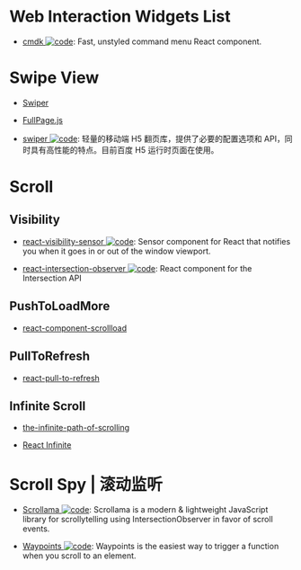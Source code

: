 # Web Interaction Widgets List

- [cmdk ![code](https://martrix-usa.oss-accelerate.aliyuncs.com/logo/code.svg)](https://github.com/pacocoursey/cmdk): Fast, unstyled command menu React component.

# Swipe View

- [Swiper]()

- [FullPage.js]()

- [swiper ![code](https://martrix-usa.oss-accelerate.aliyuncs.com/logo/code.svg)](https://github.com/fex-team/swiper): 轻量的移动端 H5 翻页库，提供了必要的配置选项和 API，同时具有高性能的特点。目前百度 H5 运行时页面在使用。

# Scroll

## Visibility

- [react-visibility-sensor ![code](https://martrix-usa.oss-accelerate.aliyuncs.com/logo/code.svg)](https://github.com/joshwnj/react-visibility-sensor): Sensor component for React that notifies you when it goes in or out of the window viewport.

- [react-intersection-observer ![code](https://martrix-usa.oss-accelerate.aliyuncs.com/logo/code.svg)](https://github.com/researchgate/react-intersection-observer): React component for the Intersection <Observer /> API

## PushToLoadMore

- [react-component-scrollload](https://github.com/nrako/react-component-scrollload)

## PullToRefresh

- [react-pull-to-refresh](https://github.com/bryaneaton13/react-pull-to-refresh)

## Infinite Scroll

- [the-infinite-path-of-scrolling](https://medium.com/@jankuca/the-infinite-path-of-scrolling-463bc649c7bd#.ut93imoai)

- [React Infinite](https://github.com/seatgeek/react-infinite)

# Scroll Spy | 滚动监听

- [Scrollama ![code](https://martrix-usa.oss-accelerate.aliyuncs.com/logo/code.svg)](https://github.com/russellgoldenberg/scrollama): Scrollama is a modern & lightweight JavaScript library for scrollytelling using IntersectionObserver in favor of scroll events.

- [Waypoints ![code](https://martrix-usa.oss-accelerate.aliyuncs.com/logo/code.svg)](http://imakewebthings.com/waypoints/): Waypoints is the easiest way to trigger a function when you scroll to an element.
